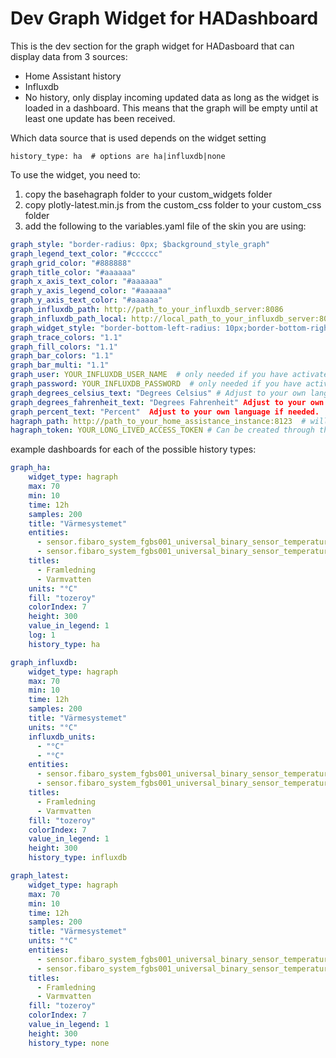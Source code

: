 # Dev Graph Widget for HADashboard

This is the dev section for the graph widget for HADasboard that can display data from 3 sources:
* Home Assistant history
* Influxdb
* No history, only display incoming updated data as long as the widget is loaded in a dashboard. This means that the graph will be empty until at least one update has been received.

Which data source that is used depends on the widget setting
````
history_type: ha  # options are ha|influxdb|none
````

To use the widget, you need to:
1. copy the basehagraph folder to your custom_widgets folder
2. copy plotly-latest.min.js from the custom_css folder to your custom_css folder
3. add the following to the variables.yaml file of the skin you are using:
````yaml
graph_style: "border-radius: 0px; $background_style_graph"
graph_legend_text_color: "#cccccc"
graph_grid_color: "#888888"
graph_title_color: "#aaaaaa"
graph_x_axis_text_color: "#aaaaaa"
graph_y_axis_legend_color: "#aaaaaa"
graph_y_axis_text_color: "#aaaaaa"
graph_influxdb_path: http://path_to_your_influxdb_server:8086
graph_influxdb_path_local: http://local_path_to_your_influxdb_server:8086
graph_widget_style: "border-bottom-left-radius: 10px;border-bottom-right-radius: 10px;border-top-left-radius: 10px;border-top-right-radius: 10px;"
graph_trace_colors: "1.1"
graph_fill_colors: "1.1"
graph_bar_colors: "1.1"
graph_bar_multi: "1.1"
graph_user: YOUR_INFLUXDB_USER_NAME  # only needed if you have activated authentication for influxdb
graph_password: YOUR_INFLUXDB_PASSWORD  # only needed if you have activated authentication for influxdb
graph_degrees_celsius_text: "Degrees Celsius" # Adjust to your own language if needed.
graph_degrees_fahrenheit_text: "Degrees Fahrenheit" Adjust to your own language if needed.
graph_percent_text: "Percent"  Adjust to your own language if needed.
hagraph_path: http://path_to_your_home_assistance_instance:8123  # will change name to base_url or similar
hagraph_token: YOUR_LONG_LIVED_ACCESS_TOKEN # Can be created through the Home Assistant front end.
````

example dashboards for each of the possible history types:
````yaml
graph_ha:
    widget_type: hagraph
    max: 70
    min: 10
    time: 12h
    samples: 200
    title: "Värmesystemet"
    entities:
      - sensor.fibaro_system_fgbs001_universal_binary_sensor_temperature_2
      - sensor.fibaro_system_fgbs001_universal_binary_sensor_temperature
    titles:
      - Framledning
      - Varmvatten
    units: "°C"
    fill: "tozeroy"
    colorIndex: 7
    height: 300
    value_in_legend: 1
    log: 1
    history_type: ha

graph_influxdb:
    widget_type: hagraph
    max: 70
    min: 10
    time: 12h
    samples: 200
    title: "Värmesystemet"
    units: "°C"
    influxdb_units: 
      - "°C"
      - "°C"
    entities:
      - sensor.fibaro_system_fgbs001_universal_binary_sensor_temperature_2
      - sensor.fibaro_system_fgbs001_universal_binary_sensor_temperature
    titles:
      - Framledning
      - Varmvatten
    fill: "tozeroy"
    colorIndex: 7
    value_in_legend: 1
    height: 300
    history_type: influxdb

graph_latest:
    widget_type: hagraph
    max: 70
    min: 10
    time: 12h
    samples: 200
    title: "Värmesystemet"
    units: "°C"
    entities:
      - sensor.fibaro_system_fgbs001_universal_binary_sensor_temperature_2
      - sensor.fibaro_system_fgbs001_universal_binary_sensor_temperature
    titles:
      - Framledning
      - Varmvatten
    fill: "tozeroy"
    colorIndex: 7
    value_in_legend: 1
    height: 300
    history_type: none
````
